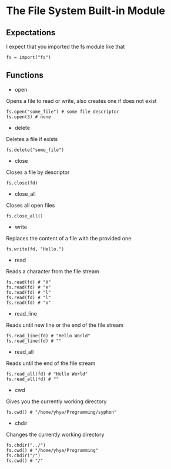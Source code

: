 # The File System Built-in Module

## Expectations

I expect that you imported the fs module like that

```
fs = import("fs")
```

## Functions

- open

Opens a file to read or write, also creates one if does not exist

```
fs.open("some_file") # some file descriptor
fs.open(3) # none
```

- delete

Deletes a file if exists

```
fs.delete("some_file")
```

- close

Closes a file by descriptor

```
fs.close(fd)
```

- close_all

Closes all open files

```
fs.close_all()
```

- write

Replaces the content of a file with the provided one

```
fs.write(fd, "Hello.")
```

- read

Reads a character from the file stream

```
fs.read(fd) # "H"
fs.read(fd) # "e"
fs.read(fd) # "l"
fs.read(fd) # "l"
fs.read(fd) # "o"
```

- read_line

Reads until new line or the end of the file stream

```
fs.read_line(fd) # "Hello World"
fs.read_line(fd) # ""
```

- read_all

Reads until the end of the file stream

```
fs.read_all(fd) # "Hello World"
fs.read_all(fd) # ""
```

- cwd

Gives you the currently working directory

```
fs.cwd() # "/home/yhya/Programming/syphon"
```

- chdir

Changes the currently working directory

```
fs.chdir("../")
fs.cwd() # "/home/yhya/Programming"
fs.chdir("/")
fs.cwd() # "/"
```

